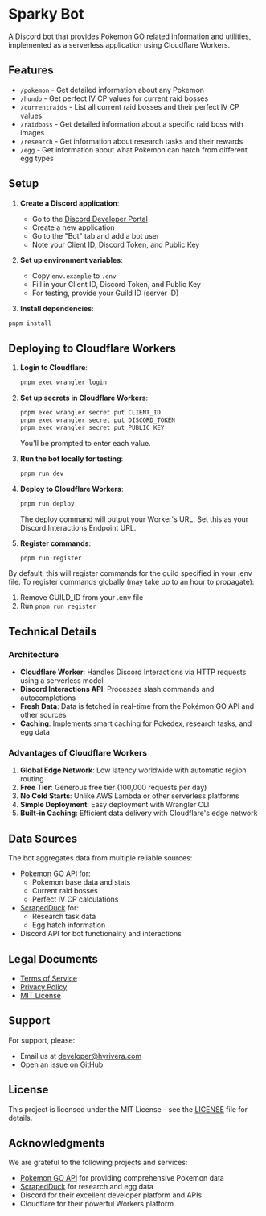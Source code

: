 # Sparky Bot

A Discord bot that provides Pokemon GO related information and utilities, implemented as a serverless application using Cloudflare Workers.

## Features

- `/pokemon` - Get detailed information about any Pokemon
- `/hundo` - Get perfect IV CP values for current raid bosses
- `/currentraids` - List all current raid bosses and their perfect IV CP values
- `/raidboss` - Get detailed information about a specific raid boss with images
- `/research` - Get information about research tasks and their rewards
- `/egg` - Get information about what Pokemon can hatch from different egg types

## Setup

1. **Create a Discord application**:
   - Go to the [Discord Developer Portal](https://discord.com/developers/applications)
   - Create a new application
   - Go to the "Bot" tab and add a bot user
   - Note your Client ID, Discord Token, and Public Key

2. **Set up environment variables**:
   - Copy `env.example` to `.env`
   - Fill in your Client ID, Discord Token, and Public Key
   - For testing, provide your Guild ID (server ID)

3. **Install dependencies**:

```bash
pnpm install
```

## Deploying to Cloudflare Workers

1. **Login to Cloudflare**:

   ```bash
   pnpm exec wrangler login
   ```

2. **Set up secrets in Cloudflare Workers**:

   ```bash
   pnpm exec wrangler secret put CLIENT_ID
   pnpm exec wrangler secret put DISCORD_TOKEN
   pnpm exec wrangler secret put PUBLIC_KEY
   ```

   You'll be prompted to enter each value.

3. **Run the bot locally for testing**:

   ```bash
   pnpm run dev
   ```

4. **Deploy to Cloudflare Workers**:

   ```bash
   pnpm run deploy
   ```

   The deploy command will output your Worker's URL. Set this as your Discord Interactions Endpoint URL.

5. **Register commands**:

   ```bash
   pnpm run register
   ```

By default, this will register commands for the guild specified in your .env file.
To register commands globally (may take up to an hour to propagate):

1. Remove GUILD_ID from your .env file
2. Run `pnpm run register`

## Technical Details

### Architecture

- **Cloudflare Worker**: Handles Discord Interactions via HTTP requests using a serverless model
- **Discord Interactions API**: Processes slash commands and autocompletions
- **Fresh Data**: Data is fetched in real-time from the Pokémon GO API and other sources
- **Caching**: Implements smart caching for Pokedex, research tasks, and egg data

### Advantages of Cloudflare Workers

1. **Global Edge Network**: Low latency worldwide with automatic region routing
2. **Free Tier**: Generous free tier (100,000 requests per day)
3. **No Cold Starts**: Unlike AWS Lambda or other serverless platforms
4. **Simple Deployment**: Easy deployment with Wrangler CLI
5. **Built-in Caching**: Efficient data delivery with Cloudflare's edge network

## Data Sources

The bot aggregates data from multiple reliable sources:

- [Pokemon GO API](https://github.com/pokemon-go-api/pokemon-go-api) for:
  - Pokemon base data and stats
  - Current raid bosses
  - Perfect IV CP calculations
- [ScrapedDuck](https://github.com/bigfoott/ScrapedDuck) for:
  - Research task data
  - Egg hatch information
- Discord API for bot functionality and interactions

## Legal Documents

- [Terms of Service](TERMS.md)
- [Privacy Policy](PRIVACY.md)
- [MIT License](LICENSE)

## Support

For support, please:

- Email us at <developer@hyrivera.com>
- Open an issue on GitHub

## License

This project is licensed under the MIT License - see the [LICENSE](LICENSE) file for details.

## Acknowledgments

We are grateful to the following projects and services:

- [Pokemon GO API](https://github.com/pokemon-go-api/pokemon-go-api) for providing comprehensive Pokemon data
- [ScrapedDuck](https://github.com/bigfoott/ScrapedDuck) for research and egg data
- Discord for their excellent developer platform and APIs
- Cloudflare for their powerful Workers platform

